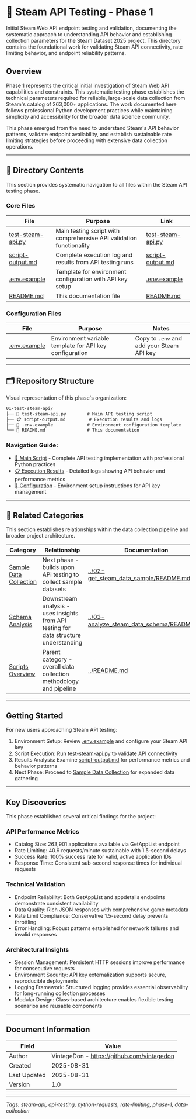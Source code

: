 <!--
---
title: "Steam API Testing - Phase 1"
description: "Initial Steam Web API endpoint testing and validation, documenting the systematic approach to understanding API behavior and establishing collection parameters for the Steam Dataset 2025 project"
author: "VintageDon - https://github.com/vintagedon"
ai_contributor: "Claude Sonnet 4"
date: "2025-08-31"
version: "1.0"
status: "Published"
tags:
- type: [directory-overview/api-testing/phase-documentation]
- domain: [api-integration/steam-web-api/data-collection]
- tech: [python/requests/steam-api/rate-limiting]
- phase: [phase-1]
related_documents:
- "[Data Collection Scripts](../README.md)"
- "[Sample Data Collection](../02-get_steam_data_sample/README.md)"
- "[Schema Analysis](../03-analyze_steam_data_schema/README.md)"
---
-->

# 🧪 Steam API Testing - Phase 1

Initial Steam Web API endpoint testing and validation, documenting the systematic approach to understanding API behavior and establishing collection parameters for the Steam Dataset 2025 project. This directory contains the foundational work for validating Steam API connectivity, rate limiting behavior, and endpoint reliability patterns.

## Overview

Phase 1 represents the critical initial investigation of Steam Web API capabilities and constraints. This systematic testing phase establishes the technical parameters required for reliable, large-scale data collection from Steam's catalog of 263,000+ applications. The work documented here follows professional Python development practices while maintaining simplicity and accessibility for the broader data science community.

This phase emerged from the need to understand Steam's API behavior patterns, validate endpoint availability, and establish sustainable rate limiting strategies before proceeding with extensive data collection operations.

---

## 📁 Directory Contents

This section provides systematic navigation to all files within the Steam API testing phase.

### Core Files

| File | Purpose | Link |
|----------|-------------|----------|
| [test-steam-api.py](test-steam-api.py) | Main testing script with comprehensive API validation functionality | [test-steam-api.py](test-steam-api.py) |
| [script-output.md](script-output.md) | Complete execution log and results from API testing runs | [script-output.md](script-output.md) |
| [.env.example](.env.example) | Template for environment configuration with API key setup | [.env.example](.env.example) |
| [README.md](README.md) | This documentation file | [README.md](README.md) |

### Configuration Files

| File | Purpose | Notes |
|----------|-------------|-----------|
| [.env.example](.env.example) | Environment variable template for API key configuration | Copy to `.env` and add your Steam API key |

---

## 🗂️ Repository Structure

Visual representation of this phase's organization:

``` markdown
01-test-steam-api/
├── 🐍 test-steam-api.py        # Main API testing script
├── 📋 script-output.md         # Execution results and logs
├── 🔐 .env.example             # Environment configuration template
└── 📄 README.md                # This documentation
```

### Navigation Guide:

- [🐍 Main Script](test-steam-api.py) - Complete API testing implementation with professional Python practices
- [📋 Execution Results](script-output.md) - Detailed logs showing API behavior and performance metrics
- [🔐 Configuration](env.example) - Environment setup instructions for API key management

---

## 🔗 Related Categories

This section establishes relationships within the data collection pipeline and broader project architecture.

| Category | Relationship | Documentation |
|--------------|------------------|-------------------|
| [Sample Data Collection](../02-get_steam_data_sample/README.md) | Next phase - builds upon API testing to collect sample datasets | [../02-get_steam_data_sample/README.md](../02-get_steam_data_sample/README.md) |
| [Schema Analysis](../03-analyze_steam_data_schema/README.md) | Downstream analysis - uses insights from API testing for data structure understanding | [../03-analyze_steam_data_schema/README.md](../03-analyze_steam_data_schema/README.md) |
| [Scripts Overview](../README.md) | Parent category - overall data collection methodology and pipeline | [../README.md](../README.md) |

---

## Getting Started

For new users approaching Steam API testing:

1. Environment Setup: Review [.env.example](.env.example) and configure your Steam API key
2. Script Execution: Run [test-steam-api.py](test-steam-api.py) to validate API connectivity
3. Results Analysis: Examine [script-output.md](script-output.md) for performance metrics and behavior patterns
4. Next Phase: Proceed to [Sample Data Collection](../02-get_steam_data_sample/README.md) for expanded data gathering

---

## Key Discoveries

This phase established several critical findings for the project:

### API Performance Metrics

- Catalog Size: 263,901 applications available via GetAppList endpoint
- Rate Limiting: 40.9 requests/minute sustainable with 1.5-second delays
- Success Rate: 100% success rate for valid, active application IDs
- Response Time: Consistent sub-second response times for individual requests

### Technical Validation

- Endpoint Reliability: Both GetAppList and appdetails endpoints demonstrate consistent availability
- Data Quality: Rich JSON responses with comprehensive game metadata
- Rate Limit Compliance: Conservative 1.5-second delay prevents throttling
- Error Handling: Robust patterns established for network failures and invalid responses

### Architectural Insights

- Session Management: Persistent HTTP sessions improve performance for consecutive requests
- Environment Security: API key externalization supports secure, reproducible deployments
- Logging Framework: Structured logging provides essential observability for long-running collection processes
- Modular Design: Class-based architecture enables flexible testing scenarios and reusable components

---

## Document Information

| Field | Value |
|-----------|-----------|
| Author | VintageDon - <https://github.com/vintagedon> |
| Created | 2025-08-31 |
| Last Updated | 2025-08-31 |
| Version | 1.0 |

---
*Tags: steam-api, api-testing, python-requests, rate-limiting, phase-1, data-collection*
